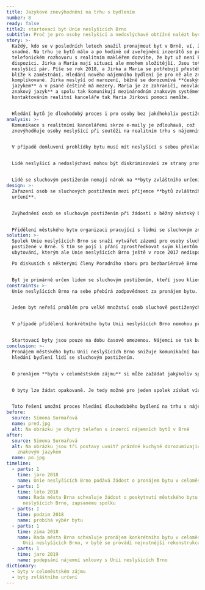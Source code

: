 ```yaml
---
title: Jazykové znevýhodnění na trhu s bydlením
number: 8
ready: false
title2: startovací byt Unie neslyšících Brno
subtitle: Proč je pro osoby neslyšící a nedoslýchavé obtížné nalézt bydlení v Brně?
story: >-
  Každý, kdo se v posledních letech snažil pronajmout byt v Brně, ví, že to není
  snadné. Na trhu je bytů málo a po hodině od zveřejnění inzerátů se při
  telefonickém rozhovoru s realitním makléřem dozvíte, že byt už není k
  dispozici. Jirka a Maria mají situaci ale mnohem složitější. Jsou totiž
  neslyšící pár. Píše se rok 2018, a Jirka a Maria se potřebují přestěhovat
  blíže k zaměstnání. Hledání nového nájemního bydlení je pro ně ale značně
  komplikované. Jirka neslyší od narození, běžně se dorozumívá **českým znakovým
  jazykem** a v psané češtině má mezery. Maria je ze zahraničí, neovládá **český
  znakový jazyk** a spolu tak komunikují mezinárodním znakovým systémem. S
  kontaktováním realitní kanceláře tak Maria Jirkovi pomoci nemůže.


  Hledání bytů je dlouhodobý proces i pro osoby bez jakéhokoliv postižení, ale pro osoby neslyšící je to opravdová výzva. Komunikace s realitními kancelářemi, která je odkázaná na psaní e-mailů, často ústí v obsazení bytu těmi, kteří si domluvili prohlídku dříve telefonicky. Jirka telefonicky s realitní kanceláří pochopitelně komunikovat nemůže a než stačí poslat kostrbatý e-mail, předběhnou jej řady volajících. I když se mu podaří domluvit nějakou prohlídku bytu, je složité se s makléřem domluvit. Ke každé prohlídce si musí zvát na pomoc tlumočníka, což je finančně náročné. Také jej mrzí, když makléř mluví pouze s tlumočníkem a Jirku ignoruje, jakoby tam nebyl. V konečném důsledku pak maitel upřednostní jiné zájemnce, se kterými může komunikovat přímo. Pronajmutí bytu tak je pro Jirku s Marií téměř neřešitelný úkol.
analysis: >-
  Komunikace s realitními kancelářemi skrze e-maily je zdlouhavá, což
  znevýhodňuje osoby neslyšící při soutěži na realitním trhu s nájemním bydlení.


  V případě domluvení prohlídky bytu musí mít neslyšící s sebou překladatele.


  Lidé neslyšící a nedoslýchaví mohou být diskriminováni ze strany pronajímatelů bytů, kteří jejich znevýhodnění často vnímají jako překážku pro pronájem bytu. 


  Lidé se sluchovým postižením nemají nárok na **byty zvláštního určení**, které jsou primárně určené pro osoby pohybově a zrakově postižené.
design: >-
  Zařazení osob se sluchových postižením mezi příjemce **bytů zvláštního
  určení**.


  Zvýhodnění osob se sluchovým postižením při žádosti o běžný městský byt.


  Přidělení městského bytu organizaci pracující s lidmi se sluchovým znevýhodněním, která by jej následně pronajímala lidem se sluchovým postižením.
solution: >-
  Spolek Unie neslyšících Brno se snaží vytvářet zázemí pro osoby sluchově
  postižené v Brně. S tím se pojí i přání zprostředkovat svým klientům i
  ubytování, kterým ale Unie neslyšících Brno ještě v roce 2017 nedisponovala.

  Po diskusích s některými členy Poradního sboru pro bezbariérové Brno se Unie neslyšících Brno rozhodla požádat Radu města Brna o pronájem **bytu v celoměstském zájmu**, který by byl primárně určen jako startovací byt pro klienty Unie neslyšících Brno. V srpnu 2018 Rada města Brna tuto žádost schválila. Následně byl vybrán konkrétní byt o velikosti 2+kk v městské části Brno-střed, jehož pronájem byl Unii neslyšících Brno schválen v lednu roku 2019. V březnu 2019 byla podepsána nájemní smlouva s Unií neslyšících Brno. Poté se do bytu nastěhovali první klienti Unie neslyšících Brno, mladý neslyšící pár.


  Byt je primárně určen lidem se sluchovým postižením, kteří jsou klienti či zaměstnanci Unie neslyšících Brno a kteří splní i další podmínky stanovené Únií neslyšících Brno. Jelikož je byt zamýšlen jako startovací, měl by být poskytnut nájemcům po dobu dvou let a následně předán dalším nájemcům.
constraints: >-
  Unie neslyšících Brno na sebe přebírá zodpovědnost za pronájem bytu.


  Jeden byt neřeší problém pro velké množství osob sluchově postižených, kteří jsou znevýhodněni na trhu s nájemním bydlení. 


  V případě přidělení konkrétního bytu Unii neslyšících Brno nemohou případní další nájemci ovlivňovat polohu bytu v rámci města ani jiné charakteristiky bytu. 


  Startovací byty jsou pouze na dobu časově omezenou. Nájemci se tak budou i v budoucnu potýkat s problémem hledání nájemního bydlení.
conclusion: >-
  Pronájem městského bytu Unii neslyšících Brno snižuje komunikační bariéru při
  hledání bydlení lidí se sluchovým postižením. 


  O pronájem **bytu v celoměstském zájmu** si může zažádat jakýkoliv spolek (např. Unie neslyšících Brno).


  O byty lze žádat opakovaně. Je tedy možné pro jeden spolek získat více bytů pro své klienty. 


  Toto řešení umožní proces hledání dlouhodobého bydlení na trhu s nájemními byty alespoň oddálit a poskytne dotyčným dostatek času pro jeho nalezení.
before:
  source: Simona Surmařová
  name: pred.jpg
  alt: Na obrázku je chytrý telefon s inzercí nájemních bytů v Brně
after:
  source: Simona Surmařová
  alt: Na obrázku jsou tři postavy uvnitř prázdné kuchyně dorozumívající se
    znakovým jazykem
  name: po.jpg
timeline:
  - parts: 1
    time: jaro 2018
    name: Unie neslyšících Brno podává žádost o pronájem bytu v celoměstském zájmu
  - parts: 1
    time: léto 2018
    name: Rada města Brna schvaluje žádost o poskytnutí městského bytu Unii
      neslyšících Brno, zapsanému spolku
  - parts: 1
    time: podzim 2018
    name: probíhá výběr bytu
  - parts: 1
    time: zima 2018
    name: Rada města Brna schvaluje pronájem konkrétního bytu v celoměstském zájmu
      Unii neslyšících Brno, v bytě se provádí nejnutnější rekonstrukce
  - parts: 1
    time: jaro 2019
    name: podepsání nájemní smlouvy s Unií neslyšících Brno
dictionary:
  - byty v celoměstském zájmu
  - byty zvláštního určení
---
```

